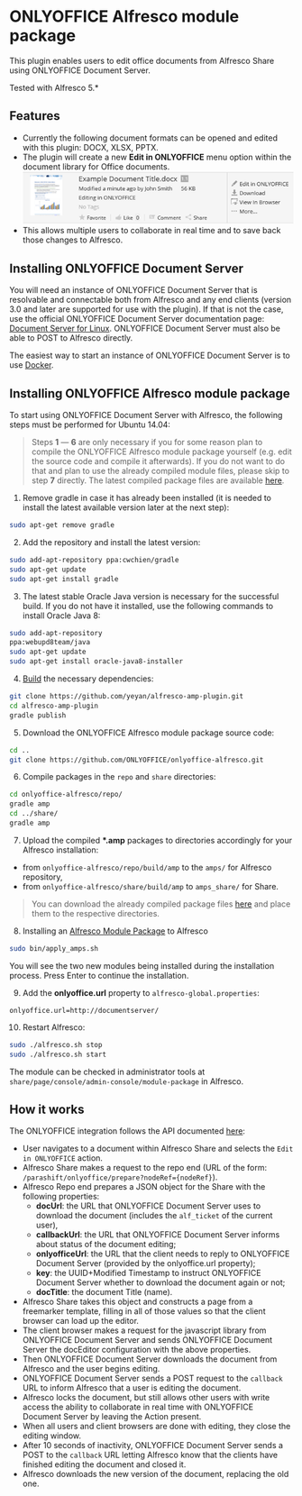# ONLYOFFICE Alfresco module package

This plugin enables users to edit office documents from Alfresco Share using ONLYOFFICE Document Server.

Tested with Alfresco 5.\*

## Features
* Currently the following document formats can be opened and edited with this plugin: DOCX, XLSX, PPTX.
* The plugin will create a new **Edit in ONLYOFFICE** menu option within the document library for Office documents.
![editinonlyoffice](edit_in_onlyoffice.png)
* This allows multiple users to collaborate in real time and to save back those changes to Alfresco.


## Installing ONLYOFFICE Document Server

You will need an instance of ONLYOFFICE Document Server that is resolvable and connectable both from Alfresco and any end clients (version 3.0 and later are supported for use with the plugin). If that is not the case, use the official ONLYOFFICE Document Server documentation page: [Document Server for Linux](http://helpcenter.onlyoffice.com/server/linux/document/linux-installation.aspx). ONLYOFFICE Document Server must also be able to POST to Alfresco directly.

The easiest way to start an instance of ONLYOFFICE Document Server is to use [Docker](https://github.com/ONLYOFFICE/Docker-DocumentServer).


## Installing ONLYOFFICE Alfresco module package

To start using ONLYOFFICE Document Server with Alfresco, the following steps must be performed for Ubuntu 14.04:

> Steps **1** &mdash; **6** are only necessary if you for some reason plan to compile the ONLYOFFICE Alfresco module package yourself (e.g. edit the source code and compile it afterwards). If you do not want to do that and plan to use the already compiled module files, please skip to step **7** directly. The latest compiled package files are available [here](https://github.com/onlyoffice/onlyoffice-alfresco/releases).

1. Remove gradle in case it has already been installed (it is needed to install the latest available version later at the next step):
```bash
sudo apt-get remove gradle
```

2. Add the repository and install the latest version:
```bash
sudo add-apt-repository ppa:cwchien/gradle
sudo apt-get update
sudo apt-get install gradle
```

3. The latest stable Oracle Java version is necessary for the successful build. If you do not have it installed, use the following commands to install Oracle Java 8: 
```bash
sudo add-apt-repository 
ppa:webupd8team/java
sudo apt-get update
sudo apt-get install oracle-java8-installer
```

4. [Build](https://bitbucket.org/parashift/alfresco-amp-plugin) the necessary dependencies:
```bash
git clone https://github.com/yeyan/alfresco-amp-plugin.git
cd alfresco-amp-plugin
gradle publish
```

5. Download the ONLYOFFICE Alfresco module package source code: 
```bash
cd ..
git clone https://github.com/ONLYOFFICE/onlyoffice-alfresco.git
```

6. Compile packages in the `repo` and `share` directories: 
```bash
cd onlyoffice-alfresco/repo/
gradle amp
cd ../share/
gradle amp
```

7. Upload the compiled **\*.amp** packages to directories accordingly for your Alfresco installation:
* from `onlyoffice-alfresco/repo/build/amp` to the `amps/` for Alfresco repository,
* from `onlyoffice-alfresco/share/build/amp` to `amps_share/` for Share.
> You can download the already compiled package files [here](https://github.com/onlyoffice/onlyoffice-alfresco/releases) and place them to the respective directories.


8. Installing an [Alfresco Module Package](http://docs.alfresco.com/5.2/tasks/amp-install.html) to Alfresco
```bash
sudo bin/apply_amps.sh
```
You will see the two new modules being installed during the installation process. Press Enter to continue the installation.

9. Add the **onlyoffice.url** property to `alfresco-global.properties`: 
```
onlyoffice.url=http://documentserver/
```

10. Restart Alfresco:
```bash
sudo ./alfresco.sh stop
sudo ./alfresco.sh start
```

The module can be checked in administrator tools at `share/page/console/admin-console/module-package` in Alfresco.


## How it works

The ONLYOFFICE integration follows the API documented [here](https://api.onlyoffice.com/editors/basic):

* User navigates to a document within Alfresco Share and selects the `Edit in ONLYOFFICE` action.
* Alfresco Share makes a request to the repo end (URL of the form: `/parashift/onlyoffice/prepare?nodeRef={nodeRef}`).
* Alfresco Repo end prepares a JSON object for the Share with the following properties:
  * **docUrl**: the URL that ONLYOFFICE Document Server uses to download the document (includes the `alf_ticket` of the current user),
  * **callbackUrl**: the URL that ONLYOFFICE Document Server informs about status of the document editing;
  * **onlyofficeUrl**: the URL that the client needs to reply to ONLYOFFICE Document Server (provided by the onlyoffice.url property);
  * **key**: the UUID+Modified Timestamp to instruct ONLYOFFICE Document Server whether to download the document again or not;
  * **docTitle**: the document Title (name).
* Alfresco Share takes this object and constructs a page from a freemarker template, filling in all of those values so that the client browser can load up the editor.
* The client browser makes a request for the javascript library from ONLYOFFICE Document Server and sends ONLYOFFICE Document Server the docEditor configuration with the above properties.
* Then ONLYOFFICE Document Server downloads the document from Alfresco and the user begins editing.
* ONLYOFFICE Document Server sends a POST request to the `callback` URL to inform Alfresco that a user is editing the document.
* Alfresco locks the document, but still allows other users with write access the ability to collaborate in real time with ONLYOFFICE Document Server by leaving the Action present.
* When all users and client browsers are done with editing, they close the editing window.
* After 10 seconds of inactivity, ONLYOFFICE Document Server sends a POST to the `callback` URL letting Alfresco know that the clients have finished editing the document and closed it.
* Alfresco downloads the new version of the document, replacing the old one.
